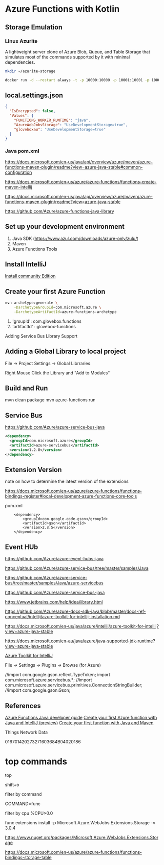 # Azure Functions with Kotlin

## Storage Emulation

### Linux Azurite

A lightweight server clone of Azure Blob, Queue, and Table Storage that simulates most of the commands supported by it with minimal dependencies.

```bash
mkdir ~/azurite-storage

docker run -d --restart always -t -p 10000:10000 -p 10001:10001 -p 10002:10002 -v ~/azurite-storage:/opt/azurite/folder arafato/azurite
```

## local.settings.json

```json
{
  "IsEncrypted": false,
  "Values": {
    "FUNCTIONS_WORKER_RUNTIME": "java",
    "AzureWebJobsStorage": "UseDevelopmentStorage=true",
    "gloveboxau": "UseDevelopmentStorage=true"
  }
}
```

### Java pom.xml

https://docs.microsoft.com/en-us/java/api/overview/azure/maven/azure-functions-maven-plugin/readme?view=azure-java-stable#common-configuration

https://docs.microsoft.com/en-us/azure/azure-functions/functions-create-maven-intellij

https://docs.microsoft.com/en-us/java/api/overview/azure/maven/azure-functions-maven-plugin/readme?view=azure-java-stable

https://github.com/Azure/azure-functions-java-library


## Set up your development environment

1. Java SDK  (https://www.azul.com/downloads/azure-only/zulu/)
1. Maven
1. Azure Functions Tools

## Install IntelliJ

[Install community Edition](https://www.jetbrains.com/idea/download/#section=linux)

## Create your first Azure Function

```bash
mvn archetype:generate \
    -DarchetypeGroupId=com.microsoft.azure \
    -DarchetypeArtifactId=azure-functions-archetype
```

1. 'groupId': com.glovebox.functions
2. 'artifactId' : glovebox-functions


Adding Service Bus Library Support



## Adding a Global Library to local project

File -> Project Settings -> Global Librraries

Right Mouse Click the Library and "Add to Modules"



## Build and Run

mvn clean package
mvn azure-functions:run


## Service Bus

https://github.com/Azure/azure-service-bus-java

```xml
<dependency> 
  <groupId>com.microsoft.azure</groupId> 
  <artifactId>azure-servicebus</artifactId> 
  <version>1.2.8</version>
</dependency>
```


## Extension Version

note on how to determine the latest version of the extensions

https://docs.microsoft.com/en-us/azure/azure-functions/functions-bindings-register#local-development-azure-functions-core-tools

pom.xml

        <dependency>
            <groupId>com.google.code.gson</groupId>
            <artifactId>gson</artifactId>
            <version>2.8.5</version>
        </dependency>

## Event HUb

https://github.com/Azure/azure-event-hubs-java





https://github.com/Azure/azure-service-bus/tree/master/samples/Java

https://github.com/Azure/azure-service-bus/tree/master/samples/Java/azure-servicebus

https://github.com/Azure/azure-service-bus-java

https://www.jetbrains.com/help/idea/library.html

https://github.com/Azure/azure-docs-sdk-java/blob/master/docs-ref-conceptual/intellij/azure-toolkit-for-intellij-installation.md

https://docs.microsoft.com/en-us/java/azure/intellij/azure-toolkit-for-intellij?view=azure-java-stable

https://docs.microsoft.com/en-au/java/azure/java-supported-jdk-runtime?view=azure-java-stable

[Azure Toolkit for IntelliJ](https://docs.microsoft.com/en-us/java/azure/intellij/azure-toolkit-for-intellij?view=azure-java-stable)

File -> Settings -> Plugins -> Browse (for Azure)

//import com.google.gson.reflect.TypeToken;
import com.microsoft.azure.servicebus.*;
//import com.microsoft.azure.servicebus.primitives.ConnectionStringBuilder;
//import com.google.gson.Gson;

## References

[Azure Functions Java developer guide](https://docs.microsoft.com/en-us/azure/azure-functions/functions-reference-java)
[Create your first Azure function with Java and IntelliJ (preview)](https://docs.microsoft.com/en-us/azure/azure-functions/functions-create-maven-intellij)
[Create your first function with Java and Maven](https://docs.microsoft.com/en-us/azure/azure-functions/functions-create-first-java-maven)



Things Network Data

016701420273271603684B04020186



# top commands

top

shift+o

filter by command

COMMAND=func

filter by cpu
%CPU>0.0



func extensions install -p Microsoft.Azure.WebJobs.Extensions.Storage -v 3.0.4

https://www.nuget.org/packages/Microsoft.Azure.WebJobs.Extensions.Storage


https://docs.microsoft.com/en-us/azure/azure-functions/functions-bindings-storage-table

